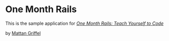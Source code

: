  # One Month Rails

 This is the sample application for
 [*One Month Rails: Teach Yourself to Code*](http://onemonthrails.com)

 by [Mattan Griffel](http://mattangriffel/com)
 
